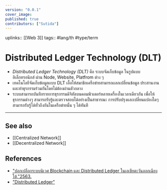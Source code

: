 ```yaml
---
version: "0.0.1"
cover_image:
published: true
contributors: ["Sutida"]
---
```

uplinks:: [[Web 3]]
tags:: #lang/th #type/term

# Distributed Ledger Technology (DLT)
- *Distributed Ledger Technology (DLT)* คือ ระบบจัดเก็บข้อมูล ในรูปแบบอิเล็กทรอนิกส์ ผ่าน Node, Website, Platfrom ต่าง ๆ 
- เทคโนโลยีจัดเก็บข้อมูลเเบบ DLT เอื้อให้สมาชิกเครือข่ายสามารถเเลกเปลี่ยนข้อมูล ประสานงานและทำธุรกรรมร่วมกันโดยไม่ต้องผ่านตัวกลาง
- ระบบสามารถบันทึกรายการธุรกรรมดิจิทัลบนคอมพิวเตอร์หลายเครื่องในเวลาเดียวกัน เพื่อให้ธุรกรรมต่างๆ สามารถรับรู้และตรวจสอบได้อย่างเป็นสาธารณะ การปรับปรุงและเปลี่ยนแปลงใดๆ สามารถรับรู้ได้ทั่วถึงกันในเครือข่ายนั้น ๆ ได้ทันที
---
## See also
- [[Centralized Network]]
- [[Decentralized Network]]
## References
- ["ปอกเปลือกระบบนิเวศ Blockchain และ Distributed Ledger ในเอเชียตะวันออกเฉียงใต้,"2563.](https://blog.getlinks.com/%E0%B8%9B%E0%B8%AD%E0%B8%81%E0%B9%80%E0%B8%9B%E0%B8%A5%E0%B8%B7%E0%B8%AD%E0%B8%81%E0%B8%A3%E0%B8%B0%E0%B8%9A%E0%B8%9A%E0%B8%99%E0%B8%B4%E0%B9%80%E0%B8%A7%E0%B8%A8-blockchain-%E0%B9%81%E0%B8%A5/)
- ["Distributed Ledger"](https://www.ceochannels.com/dictionary-d/distributed-ledger/)
